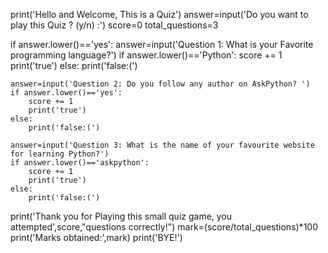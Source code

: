 print('Hello and Welcome, This is a Quiz')
answer=input('Do you want to play this Quiz ? (y/n) :')
score=0
total_questions=3
 
if answer.lower()=='yes':
    answer=input('Question 1: What is your Favorite programming language?')
    if answer.lower()=='Python':
        score += 1
        print('true')
    else:
        print('false:(')
 
 
    answer=input('Question 2: Do you follow any author on AskPython? ')
    if answer.lower()=='yes':
        score += 1
        print('true')
    else:
        print('false:(')
 
    answer=input('Question 3: What is the name of your favourite website for learning Python?')
    if answer.lower()=='askpython':
        score += 1
        print('true')
    else:
        print('false:(')
 
print('Thank you for Playing this small quiz game, you attempted',score,"questions correctly!")
mark=(score/total_questions)*100
print('Marks obtained:',mark)
print('BYE!')
